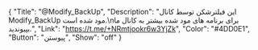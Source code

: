 {
"Title": "@Modify_BackUp",
"Description": "این فیلترشکن توسط کانال Modify_BackUp مود شده است.\nبرای برنامه های مود شده بیشتر به کانال ما بپیوندید.",
"Link": "https://t.me/+NRmtjookr6w3YjZk",
"Color": "#4DD0E1",
"Button": "پیوستن",
"Show": "off"
}
